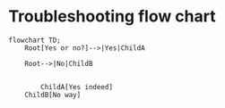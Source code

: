# Troubleshooting flow chart
```mermaid
flowchart TD;
    Root[Yes or no?]-->|Yes|ChildA

    Root-->|No|ChildB
    
       
        ChildA[Yes indeed]  
    ChildB[No way]  

        
```
